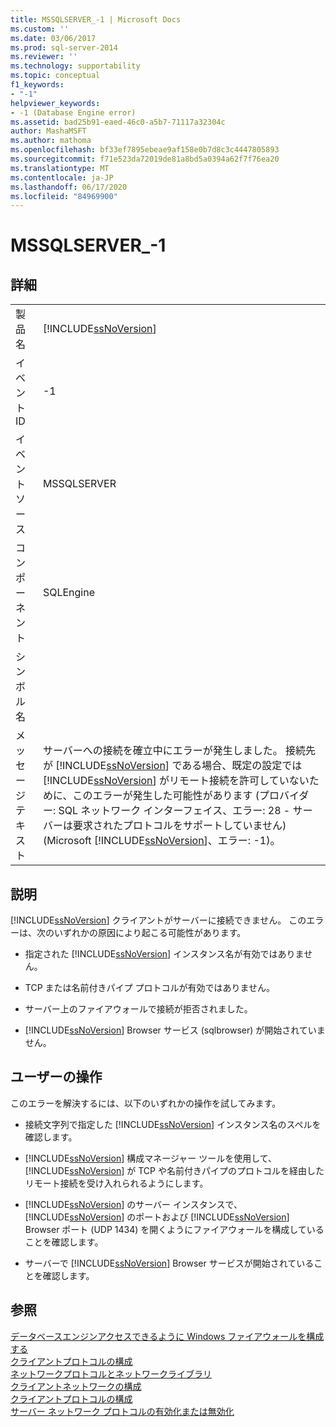 ```yaml
---
title: MSSQLSERVER_-1 | Microsoft Docs
ms.custom: ''
ms.date: 03/06/2017
ms.prod: sql-server-2014
ms.reviewer: ''
ms.technology: supportability
ms.topic: conceptual
f1_keywords:
- "-1"
helpviewer_keywords:
- -1 (Database Engine error)
ms.assetid: bad25b91-eaed-46c0-a5b7-71117a32304c
author: MashaMSFT
ms.author: mathoma
ms.openlocfilehash: bf33ef7895ebeae9af158e0b7d8c3c4447805893
ms.sourcegitcommit: f71e523da72019de81a8bd5a0394a62f7f76ea20
ms.translationtype: MT
ms.contentlocale: ja-JP
ms.lasthandoff: 06/17/2020
ms.locfileid: "84969900"
---
```

# <a name="mssqlserver_-1"></a>MSSQLSERVER_-1
    
## <a name="details"></a>詳細  
  
|||  
|-|-|  
|製品名|[!INCLUDE[ssNoVersion](../../includes/ssnoversion-md.md)]|  
|イベント ID|-1|  
|イベント ソース|MSSQLSERVER|  
|コンポーネント|SQLEngine|  
|シンボル名||  
|メッセージ テキスト|サーバーへの接続を確立中にエラーが発生しました。  接続先が [!INCLUDE[ssNoVersion](../../includes/ssnoversion-md.md)] である場合、既定の設定では [!INCLUDE[ssNoVersion](../../includes/ssnoversion-md.md)] がリモート接続を許可していないために、このエラーが発生した可能性があります (プロバイダー: SQL ネットワーク インターフェイス、エラー: 28 - サーバーは要求されたプロトコルをサポートしていません) (Microsoft [!INCLUDE[ssNoVersion](../../includes/ssnoversion-md.md)]、エラー: -1)。|  
  
## <a name="explanation"></a>説明  
 [!INCLUDE[ssNoVersion](../../includes/ssnoversion-md.md)] クライアントがサーバーに接続できません。 このエラーは、次のいずれかの原因により起こる可能性があります。  
  
-   指定された [!INCLUDE[ssNoVersion](../../includes/ssnoversion-md.md)] インスタンス名が有効ではありません。  
  
-   TCP または名前付きパイプ プロトコルが有効ではありません。  
  
-   サーバー上のファイアウォールで接続が拒否されました。  
  
-   [!INCLUDE[ssNoVersion](../../includes/ssnoversion-md.md)] Browser サービス (sqlbrowser) が開始されていません。  
  
## <a name="user-action"></a>ユーザーの操作  
 このエラーを解決するには、以下のいずれかの操作を試してみます。  
  
-   接続文字列で指定した [!INCLUDE[ssNoVersion](../../includes/ssnoversion-md.md)] インスタンス名のスペルを確認します。  
  
-   [!INCLUDE[ssNoVersion](../../includes/ssnoversion-md.md)] 構成マネージャー ツールを使用して、[!INCLUDE[ssNoVersion](../../includes/ssnoversion-md.md)] が TCP や名前付きパイプのプロトコルを経由したリモート接続を受け入れられるようにします。  
  
-   [!INCLUDE[ssNoVersion](../../includes/ssnoversion-md.md)] のサーバー インスタンスで、[!INCLUDE[ssNoVersion](../../includes/ssnoversion-md.md)] のポートおよび [!INCLUDE[ssNoVersion](../../includes/ssnoversion-md.md)] Browser ポート (UDP 1434) を開くようにファイアウォールを構成していることを確認します。  
  
-   サーバーで [!INCLUDE[ssNoVersion](../../includes/ssnoversion-md.md)] Browser サービスが開始されていることを確認します。  
  
## <a name="see-also"></a>参照  
 [データベースエンジンアクセスできるように Windows ファイアウォールを構成する](../../database-engine/configure-windows/configure-a-windows-firewall-for-database-engine-access.md)   
 [クライアントプロトコルの構成](../../database-engine/configure-windows/configure-client-protocols.md)   
 [ネットワークプロトコルとネットワークライブラリ](../../sql-server/install/network-protocols-and-network-libraries.md)   
 [クライアントネットワークの構成](../../database-engine/configure-windows/client-network-configuration.md)   
 [クライアントプロトコルの構成](../../database-engine/configure-windows/configure-client-protocols.md)   
 [サーバー ネットワーク プロトコルの有効化または無効化](../../database-engine/configure-windows/enable-or-disable-a-server-network-protocol.md)  
  
  
